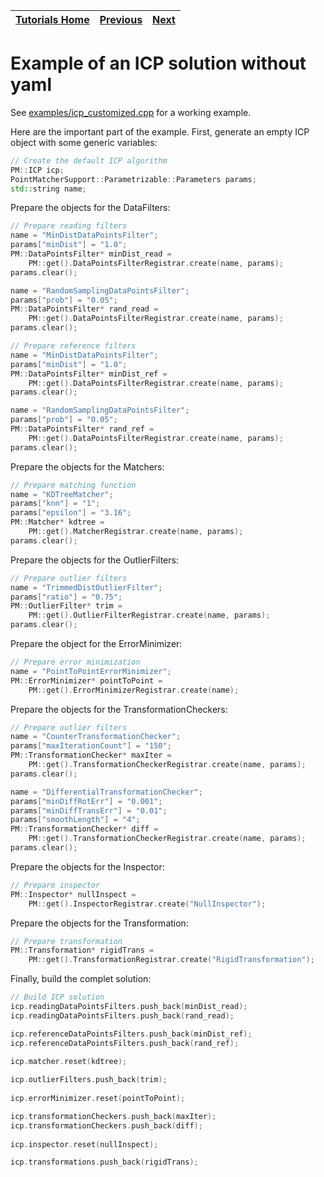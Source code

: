 | [Tutorials Home](index.md) | [Previous](Transformations.md) | [Next](DataPointsFilterDev.md) |
| :--- | :---: | ---: |

# Example of an ICP solution without yaml

See [examples/icp_customized.cpp](../examples/icp_customized.cpp) for a working example.

Here are the important part of the example. First, generate an empty ICP object with some generic variables:
```c++
// Create the default ICP algorithm
PM::ICP icp;
PointMatcherSupport::Parametrizable::Parameters params;
std::string name;
```
Prepare the objects for the DataFilters:
```c++
// Prepare reading filters
name = "MinDistDataPointsFilter";
params["minDist"] = "1.0";
PM::DataPointsFilter* minDist_read = 
	PM::get().DataPointsFilterRegistrar.create(name, params);
params.clear();

name = "RandomSamplingDataPointsFilter";
params["prob"] = "0.05";
PM::DataPointsFilter* rand_read = 
	PM::get().DataPointsFilterRegistrar.create(name, params);
params.clear();

// Prepare reference filters
name = "MinDistDataPointsFilter";
params["minDist"] = "1.0";
PM::DataPointsFilter* minDist_ref = 
	PM::get().DataPointsFilterRegistrar.create(name, params);
params.clear();

name = "RandomSamplingDataPointsFilter";
params["prob"] = "0.05";
PM::DataPointsFilter* rand_ref = 
	PM::get().DataPointsFilterRegistrar.create(name, params);
params.clear();
```

Prepare the objects for the Matchers:
```c++
// Prepare matching function
name = "KDTreeMatcher";
params["knn"] = "1";
params["epsilon"] = "3.16";
PM::Matcher* kdtree = 
	PM::get().MatcherRegistrar.create(name, params);
params.clear();
```

Prepare the objects for the OutlierFilters:
```c++
// Prepare outlier filters
name = "TrimmedDistOutlierFilter";
params["ratio"] = "0.75";
PM::OutlierFilter* trim = 
	PM::get().OutlierFilterRegistrar.create(name, params);
params.clear();
```

Prepare the object for the ErrorMinimizer:
```c++
// Prepare error minimization
name = "PointToPointErrorMinimizer";
PM::ErrorMinimizer* pointToPoint =   
	PM::get().ErrorMinimizerRegistrar.create(name);
```

Prepare the objects for the TransformationCheckers:
```c++
// Prepare outlier filters
name = "CounterTransformationChecker";
params["maxIterationCount"] = "150";
PM::TransformationChecker* maxIter = 
	PM::get().TransformationCheckerRegistrar.create(name, params);
params.clear();

name = "DifferentialTransformationChecker";
params["minDiffRotErr"] = "0.001";
params["minDiffTransErr"] = "0.01";
params["smoothLength"] = "4";
PM::TransformationChecker* diff = 
	PM::get().TransformationCheckerRegistrar.create(name, params);
params.clear();

```

Prepare the objects for the Inspector:
```c++
// Prepare inspector
PM::Inspector* nullInspect =
	PM::get().InspectorRegistrar.create("NullInspector");

```

Prepare the objects for the Transformation:
```c++	
// Prepare transformation
PM::Transformation* rigidTrans =
	PM::get().TransformationRegistrar.create("RigidTransformation");
```
Finally, build the complet solution:
```c++
// Build ICP solution
icp.readingDataPointsFilters.push_back(minDist_read);
icp.readingDataPointsFilters.push_back(rand_read);

icp.referenceDataPointsFilters.push_back(minDist_ref);
icp.referenceDataPointsFilters.push_back(rand_ref);

icp.matcher.reset(kdtree);
	
icp.outlierFilters.push_back(trim);
	
icp.errorMinimizer.reset(pointToPoint);

icp.transformationCheckers.push_back(maxIter);
icp.transformationCheckers.push_back(diff);
	
icp.inspector.reset(nullInspect);

icp.transformations.push_back(rigidTrans);
```
